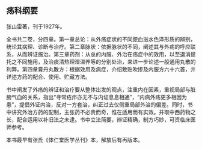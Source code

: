 ## 疡科纲要

张山雷著，刊于1927年。

全书共二卷，分四章。第一章总论：从外疡症状的不同脓血滋水色泽形质的辨别，统论其病理、诊断与治疗。第二章脉状：依据脉状的不同，阐述其与外疡的呼应联系，从而辨证施治。第三章药剂：从总的内服、外治在疡症中的效用，以至退消提托之不同施用，及治痰清热理湿温养等的分别处治，来进一步论述一般通用丸散的利弊。第四章膏丹丸散方：根据效用及病症，介绍敷贴吹掺及内服方六十六首，并详述方药的配合、使用、贮藏方法。

书中阐发了外疡的辨证和治疗要从整体岀发的观点，注重内在因素，重视局部与脏腑气血的关系，指出“寻常疮疖亦无不与内证息息相通”，“内病外疡更多相因为患”，提倡外证内治，反对一方套治，纠正过去仅侧重局部外治的偏差。同时，书中讲究外治方药的配制，主张药不必贵而奇，惟在适用而有实效。并取中西药物之长，配合运用以补旧法之未逮。书中立法简要，辨证精确，制方巧妙，可资临床医师参考。

本书最早有张氏《体仁堂医学丛刊》本，解放后有再版本。
